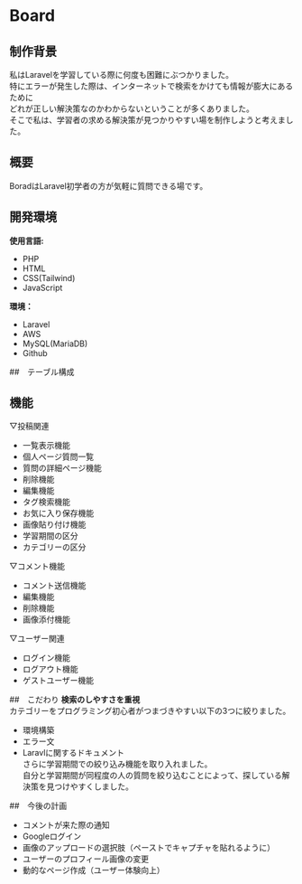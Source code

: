 <h1 class="align-center">Board</h1>

##  制作背景
私はLaravelを学習している際に何度も困難にぶつかりました。<br>
特にエラーが発生した際は、インターネットで検索をかけても情報が膨大にあるために<br>
どれが正しい解決策なのかわからないということが多くありました。<br>
そこで私は、学習者の求める解決策が見つかりやすい場を制作しようと考えました。<br>

##  概要
BoradはLaravel初学者の方が気軽に質問できる場です。<br>


##  開発環境
<b>使用言語:</b><br>
- PHP
- HTML
- CSS(Tailwind)
- JavaScript

<b>環境：</b><br>
- Laravel
- AWS
- MySQL(MariaDB)
- Github

##　テーブル構成
<img class="width-60" scr="https://res.cloudinary.com/dz7grtuvv/image/upload/v1690771236/%E3%82%B9%E3%82%AF%E3%83%AA%E3%83%BC%E3%83%B3%E3%82%B7%E3%83%A7%E3%83%83%E3%83%88_18_jldzw0.png">

##  機能
▽投稿関連
- 一覧表示機能
- 個人ページ質問一覧
- 質問の詳細ページ機能
- 削除機能
- 編集機能
- タグ検索機能
- お気に入り保存機能
- 画像貼り付け機能
- 学習期間の区分
- カテゴリーの区分

▽コメント機能
- コメント送信機能
- 編集機能
- 削除機能
- 画像添付機能

▽ユーザー関連
- ログイン機能
- ログアウト機能
- ゲストユーザー機能

##　こだわり
<b>検索のしやすさを重視</b><br>
カテゴリーをプログラミング初心者がつまづきやすい以下の3つに絞りました。<br>
- 環境構築
- エラー文
- Laravlに関するドキュメント<br>
さらに学習期間での絞り込み機能を取り入れました。<br>
自分と学習期間が同程度の人の質問を絞り込むことによって、探している解決策を見つけやすくしました。

##　今後の計画
- コメントが来た際の通知
- Googleログイン
- 画像のアップロードの選択肢（ペーストでキャプチャを貼れるように）
- ユーザーのプロフィール画像の変更
- 動的なページ作成（ユーザー体験向上）


